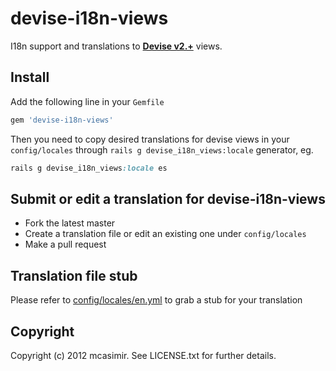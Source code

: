 #  devise-i18n-views

I18n support and translations to **[Devise v2.+](https://github.com/plataformatec/devise)** views.

## Install

Add the following line in your `Gemfile`

``` rb
gem 'devise-i18n-views'
```

Then you need to copy desired translations for devise views in your `config/locales` through `rails g devise_i18n_views:locale` generator, eg. 

``` rb 
rails g devise_i18n_views:locale es
```

## Submit or edit a translation for devise-i18n-views
 
* Fork the latest master
* Create a translation file or edit an existing one under `config/locales`
* Make a pull request

## Translation file stub 

Please refer to [config/locales/en.yml](https://github.com/mcasimir/devise-i18n-views/blob/master/config/locales/en.yml) to grab a stub for your translation

## Copyright

Copyright (c) 2012 mcasimir. See LICENSE.txt for
further details.

